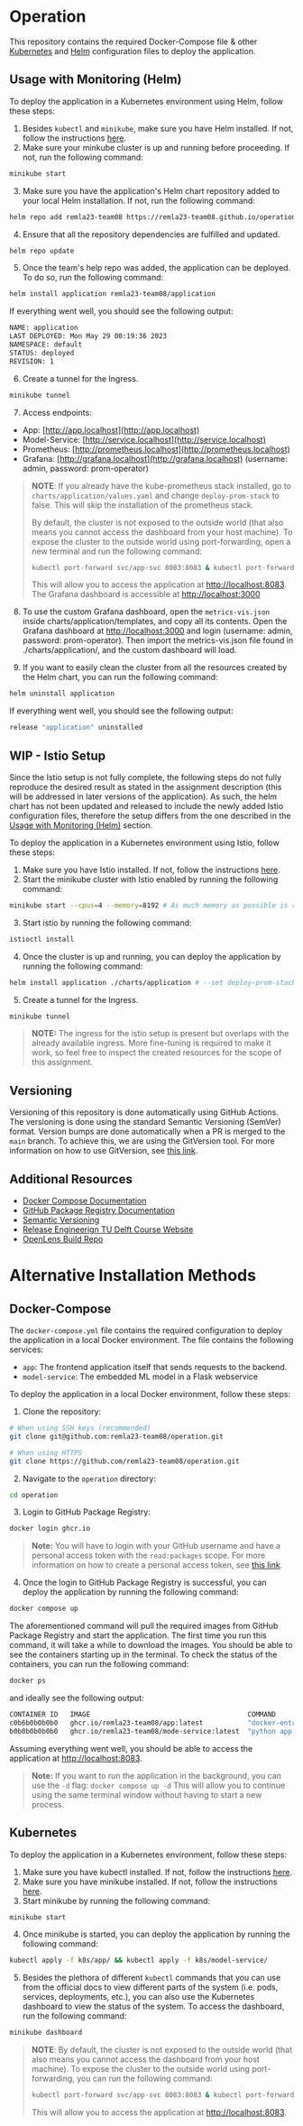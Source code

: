 # Operation

This repository contains the required Docker-Compose file & other [Kubernetes](https://kubernetes.io/) and [Helm](https://helm.sh/) configuration files to deploy the application.

## **Usage with Monitoring (Helm)**

To deploy the application in a Kubernetes environment using Helm, follow these steps:

1. Besides `kubectl` and `minikube`, make sure you have Helm installed. If not, follow the instructions [here](https://helm.sh/docs/intro/install/).
2. Make sure your minkube cluster is up and running before proceeding. If not, run the following command:
```bash
minikube start
```
3. Make sure you have the application's Helm chart repository added to your local Helm installation. If not, run the following command:
```bash
helm repo add remla23-team08 https://remla23-team08.github.io/operation
```

4. Ensure that all the repository dependencies are fulfilled and updated.
``` bash
helm repo update
```

5. Once the team's help repo was added, the application can be deployed. To do so, run the following command:
```bash
helm install application remla23-team08/application
```

If everything went well, you should see the following output:
```bash
NAME: application
LAST DEPLOYED: Mon May 29 00:19:36 2023
NAMESPACE: default
STATUS: deployed
REVISION: 1
```

6. Create a tunnel for the Ingress.
```bash
minikube tunnel
```

7. Access endpoints:
 - App: [http://app.localhost](http://app.localhost)
 - Model-Service: [http://service.localhost](http://service.localhost)
 - Prometheus: [http://prometheus.localhost](http://prometheus.localhost)
 - Grafana: [http://grafana.localhost](http://grafana.localhost) (username: admin, password: prom-operator)

> **NOTE**:
> If you already have the kube-prometheus stack installed, go to `charts/application/values.yaml` and change `deploy-prom-stack` to false. This will skip the installation of the prometheus stack.
> 
> By default, the cluster is not exposed to the outside world (that also means you cannot access the dashboard from your host machine). To expose the cluster to the outside world using port-forwarding, open a new terminal and run the following command:
> ```bash
> kubectl port-forward svc/app-svc 8083:8083 & kubectl port-forward svc/model-service-svc 8080:8080 & kubectl port-forward svc/application-grafana 3000:80
> ```
> This will allow you to access the application at [http://localhost:8083](http://localhost:8083). The Grafana dashboard is accessible at [http://localhost:3000](http://localhost:3000)

8. To use the custom Grafana dashboard, open the `metrics-vis.json` inside charts/application/templates, and copy all its contents. Open the Grafana dashboard at [http://localhost:3000](http://localhost:3000) and login (username: admin, password: prom-operator). Then import the metrics-vis.json file found in ./charts/application/, and the custom dashboard will load. 

9. If you want to easily clean the cluster from all the resources created by the Helm chart, you can run the following command:
```bash
helm uninstall application
```

If everything went well, you should see the following output:
```bash
release "application" uninstalled
```

## **WIP** - Istio Setup

Since the Istio setup is not fully complete, the following steps do not fully reproduce the desired result as stated in the assignment description (this will be addressed in later versions of the application). As such, the helm chart has not been updated and released to include the newly added Istio configuration files, therefore the setup differs from the one described in the [Usage with Monitoring (Helm)](#usage-with-monitoring-helm) section.

To deploy the application in a Kubernetes environment using Istio, follow these steps:
1. Make sure you have Istio installed. If not, follow the instructions [here](https://istio.io/latest/docs/setup/getting-started/).
2. Start the minikube cluster with Istio enabled by running the following command:
```bash
minikube start --cpus=4 --memory=8192 # As much memory as possible is recommended
```
3. Start istio by running the following command:
```bash
istioctl install
```
4. Once the cluster is up and running, you can deploy the application by running the following command:
```bash
helm install application ./charts/application # --set deploy-prom-stack=false in case you want to skip the Prometheus stack installation
```
5. Create a tunnel for the Ingress.
```bash
minikube tunnel
```
> **NOTE:** The ingress for the istio setup is present but overlaps with the already available ingress. More fine-tuning is required to make it work, so feel free to inspect the created resources for the scope of this assignment.

## **Versioning**

Versioning of this repository is done automatically using GitHub Actions. The versioning is done using the standard Semantic Versioning (SemVer) format. Version bumps are done automatically when a PR is merged to the `main` branch. To achieve this, we are using the GitVersion tool. For more information on how to use GitVersion, see [this link](https://gitversion.net/docs/).

## **Additional Resources**

* [Docker Compose Documentation](https://docs.docker.com/compose/)
* [GitHub Package Registry Documentation](https://docs.github.com/en/packages/working-with-a-github-packages-registry/working-with-the-docker-registry)
* [Semantic Versioning](https://semver.org/)
* [Release Engineerign TU Delft Course Website](https://se.ewi.tudelft.nl/remla/assignments/a1-images-and-releases/)
* [OpenLens Build Repo](https://github.com/MuhammedKalkan/OpenLens)

# Alternative Installation Methods
## **Docker-Compose**

The `docker-compose.yml` file contains the required configuration to deploy the application in a local Docker environment. The file contains the following services:
* `app`: The frontend application itself that sends requests to the backend.
* `model-service`: The embedded ML model in a Flask webservice

To deploy the application in a local Docker environment, follow these steps:

1. Clone the repository:
```bash
# When using SSH keys (recommended)
git clone git@github.com:remla23-team08/operation.git

# When using HTTPS
git clone https://github.com/remla23-team08/operation.git
```

2. Navigate to the `operation` directory:
```bash
cd operation
```

3. Login to GitHub Package Registry:
```bash
docker login ghcr.io
```

> **Note:** You will have to login with your GitHub username and have a personal access token with the `read:packages` scope.
> For more information on how to create a personal access token, see [this link](https://docs.github.com/en/github/authenticating-to-github/keeping-your-account-and-data-secure/creating-a-personal-access-token).

4. Once the login to GitHub Package Registry is successful, you can deploy the application by running the following command:
```bash
docker compose up
```

The aforementioned command will pull the required images from GitHub Package Registry and start the application. The first time you run this command, it will take a while to download the images. You should be able to see the containers starting up in the terminal. To check the status of the containers, you can run the following command:
```bash
docker ps
```

and ideally see the following output:
```bash
CONTAINER ID   IMAGE                                       COMMAND                   CREATED          STATUS          PORTS                                      NAMES
c0b6b0b0b0b0   ghcr.io/remla23-team08/app:latest           "docker-entrypoint.sh"    1 minute ago     Up 1 minute     0.0.0.0:8083->8083/tcp, :::8083->8083/tcp  operation-app-1
b0b0b0b0b0b0   ghcr.io/remla23-team08/mode-service:latest  "python app.py"           1 minute ago     Up 1 minute     0.0.0.0:8080->8080/tcp, :::8080->8080/tcp  operation-model-service-1
```

Assuming everything went well, you should be able to access the application at [http://localhost:8083](http://localhost:8083). 

> **Note:** If you want to run the application in the background, you can use the `-d` flag: ```docker compose up -d```
> This will allow you to continue using the same terminal window without having to start a new process.

## **Kubernetes**

To deploy the application in a Kubernetes environment, follow these steps:

1. Make sure you have kubectl installed. If not, follow the instructions [here](https://kubernetes.io/docs/tasks/tools/).
2. Make sure you have minikube installed. If not, follow the instructions [here](https://minikube.sigs.k8s.io/docs/start/).
3. Start minikube by running the following command:
```bash
minikube start
```
4. Once minikube is started, you can deploy the application by running the following command:
```bash
kubectl apply -f k8s/app/ && kubectl apply -f k8s/model-service/
```
5. Besides the plethora of different `kubectl` commands that you can use from the official docs to view different parts of the system (i.e. pods, services, deployments, etc.), you can also use the Kubernetes dashboard to view the status of the system. To access the dashboard, run the following command:
```bash
minikube dashboard
```
> **NOTE**: By default, the cluster is not exposed to the outside world (that also means you cannot access the dashboard from your host machine). To expose the cluster to the outside world using port-forwarding, you can run the following command:
> ```bash
> kubectl port-forward svc/app-svc 8083:8083 & kubectl port-forward svc/model-service-svc 8080:8080
> ```
> This will allow you to access the application at [http://localhost:8083](http://localhost:8083).
